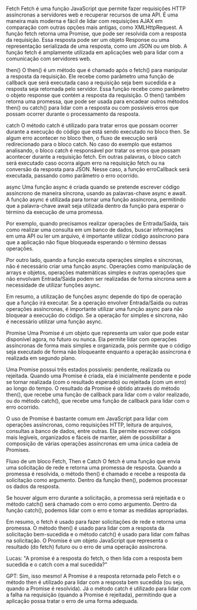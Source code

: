 Fetch
Fetch é uma função JavaScript que permite fazer requisições HTTP assíncronas a servidores web e recuperar recursos de uma API. É uma maneira mais moderna e fácil de lidar com requisições AJAX em comparação com outras opções mais antigas, como XMLHttpRequest. A função fetch retorna uma Promise, que pode ser resolvida com a resposta da requisição. Essa resposta pode ser um objeto Response ou uma representação serializada de uma resposta, como um JSON ou um blob. A função fetch é amplamente utilizada em aplicações web para lidar com a comunicação com servidores web.

then()
O then() é um método que é chamado após o fetch() para manipular a resposta da requisição. Ele recebe como parâmetro uma função de callback que será executada caso a requisição seja bem sucedida e a resposta seja retornada pelo servidor. Essa função recebe como parâmetro o objeto response que contém a resposta da requisição. O then() também retorna uma promessa, que pode ser usada para encadear outros métodos then() ou catch() para lidar com a resposta ou com possíveis erros que possam ocorrer durante o processamento da resposta.

catch
O método catch é utilizado para tratar erros que possam ocorrer durante a execução do código que está sendo executado no bloco then. Se algum erro acontecer no bloco then, o fluxo de execução será redirecionado para o bloco catch. No caso do exemplo que estamos analisando, o bloco catch é responsável por tratar os erros que possam acontecer durante a requisição fetch. Em outras palavras, o bloco catch será executado caso ocorra algum erro na requisição fetch ou na conversão da resposta para JSON. Nesse caso, a função erroCallback será executada, passando como parâmetro o erro ocorrido.

async
Uma função async é criada quando se pretende escrever código assíncrono de maneira síncrona, usando as palavras-chave async e await. A função async é utilizada para tornar uma função assíncrona, permitindo que a palavra-chave await seja utilizada dentro da função para esperar o término da execução de uma promessa.

Por exemplo, quando precisamos realizar operações de Entrada/Saida, tais como realizar uma consulta em um banco de dados, buscar informações em uma API ou ler um arquivo, é importante utilizar código assíncrono para que a aplicação não fique bloqueada esperando o término dessas operações.

Por outro lado, quando a função executa operações simples e síncronas, não é necessário criar uma função async. Operações como manipulação de arrays e objetos, operações matemáticas simples e outras operações que não envolvam Entrada/Saida podem ser realizadas de forma síncrona sem a necessidade de utilizar funções async.

Em resumo, a utilização de funções async depende do tipo de operação que a função irá executar. Se a operação envolver Entrada/Saida ou outras operações assíncronas, é importante utilizar uma função async para não bloquear a execução do código. Se a operação for simples e síncrona, não é necessário utilizar uma função async.

Promise
Uma Promise é um objeto que representa um valor que pode estar disponível agora, no futuro ou nunca. Ela permite lidar com operações assíncronas de forma mais simples e organizada, pois permite que o código seja executado de forma não bloqueante enquanto a operação assíncrona é realizada em segundo plano.

Uma Promise possui três estados possíveis: pendente, realizada ou rejeitada. Quando uma Promise é criada, ela é inicialmente pendente e pode se tornar realizada (com o resultado esperado) ou rejeitada (com um erro) ao longo do tempo. O resultado da Promise é obtido através do método then(), que recebe uma função de callback para lidar com o valor realizado, ou do método catch(), que recebe uma função de callback para lidar com o erro ocorrido.

O uso de Promise é bastante comum em JavaScript para lidar com operações assíncronas, como requisições HTTP, leitura de arquivos, consultas a banco de dados, entre outras. Ela permite escrever códigos mais legíveis, organizados e fáceis de manter, além de possibilitar a composição de várias operações assíncronas em uma única cadeia de Promises.

Fluxo de um bloco Fetch, Then e Catch
O fetch é uma função que envia uma solicitação de rede e retorna uma promessa de resposta. Quando a promessa é resolvida, o método then() é chamado e recebe a resposta da solicitação como argumento. Dentro da função then(), podemos processar os dados da resposta.

Se houver algum erro durante a solicitação, a promessa será rejeitada e o método catch() será chamado com o erro como argumento. Dentro da função catch(), podemos lidar com o erro e tomar as medidas apropriadas.

Em resumo, o fetch é usado para fazer solicitações de rede e retorna uma promessa. O método then() é usado para lidar com a resposta da solicitação bem-sucedida e o método catch() é usado para lidar com falhas na solicitação. O Promise é um objeto JavaScript que representa o resultado (do fetch) futuro ou o erro de uma operação assíncrona.

Lucas: "A promise é a resposta do fetch, o then lida com a resposta bem sucedida e o catch com a mal sucedida?"

GPT: Sim, isso mesmo! A Promise é a resposta retornada pelo Fetch e o método then é utilizado para lidar com a resposta bem sucedida (ou seja, quando a Promise é resolvida). Já o método catch é utilizado para lidar com a falha na requisição (quando a Promise é rejeitada), permitindo que a aplicação possa tratar o erro de uma forma adequada.

